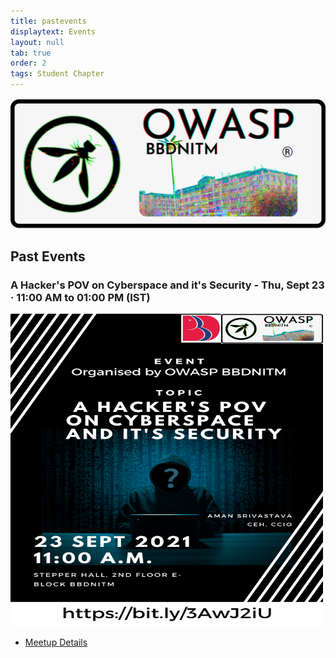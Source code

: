 ```yaml
---
title: pastevents
displaytext: Events
layout: null
tab: true
order: 2
tags: Student Chapter
---
```

<img src="assets/images/Logo.png"/>

## Past Events
### A Hacker's POV on Cyberspace and it's Security - Thu, Sept 23 · 11:00 AM to 01:00 PM (IST)

<img src="assets/images/poster.png" width="500" height="500" />

- [Meetup Details](https://www.meetup.com/owasp-babu-banarasi-das-nittm/events/280917169/)
